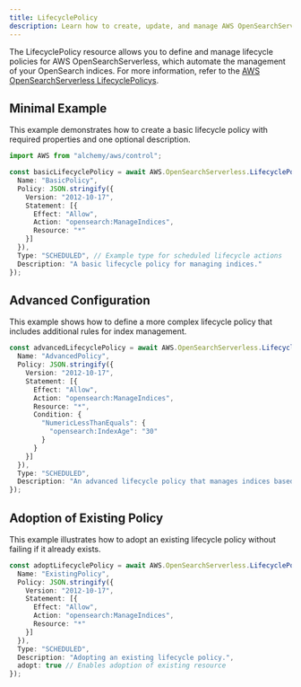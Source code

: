 ```yaml
---
title: LifecyclePolicy
description: Learn how to create, update, and manage AWS OpenSearchServerless LifecyclePolicys using Alchemy Cloud Control.
---
```


The LifecyclePolicy resource allows you to define and manage lifecycle policies for AWS OpenSearchServerless, which automate the management of your OpenSearch indices. For more information, refer to the [AWS OpenSearchServerless LifecyclePolicys](https://docs.aws.amazon.com/opensearchserverless/latest/userguide/).

## Minimal Example

This example demonstrates how to create a basic lifecycle policy with required properties and one optional description.

```ts
import AWS from "alchemy/aws/control";

const basicLifecyclePolicy = await AWS.OpenSearchServerless.LifecyclePolicy("basicLifecyclePolicy", {
  Name: "BasicPolicy",
  Policy: JSON.stringify({
    Version: "2012-10-17",
    Statement: [{
      Effect: "Allow",
      Action: "opensearch:ManageIndices",
      Resource: "*"
    }]
  }),
  Type: "SCHEDULED", // Example type for scheduled lifecycle actions
  Description: "A basic lifecycle policy for managing indices."
});
```

## Advanced Configuration

This example shows how to define a more complex lifecycle policy that includes additional rules for index management.

```ts
const advancedLifecyclePolicy = await AWS.OpenSearchServerless.LifecyclePolicy("advancedLifecyclePolicy", {
  Name: "AdvancedPolicy",
  Policy: JSON.stringify({
    Version: "2012-10-17",
    Statement: [{
      Effect: "Allow",
      Action: "opensearch:ManageIndices",
      Resource: "*",
      Condition: {
        "NumericLessThanEquals": {
          "opensearch:IndexAge": "30"
        }
      }
    }]
  }),
  Type: "SCHEDULED",
  Description: "An advanced lifecycle policy that manages indices based on age."
});
```

## Adoption of Existing Policy

This example illustrates how to adopt an existing lifecycle policy without failing if it already exists.

```ts
const adoptLifecyclePolicy = await AWS.OpenSearchServerless.LifecyclePolicy("adoptLifecyclePolicy", {
  Name: "ExistingPolicy",
  Policy: JSON.stringify({
    Version: "2012-10-17",
    Statement: [{
      Effect: "Allow",
      Action: "opensearch:ManageIndices",
      Resource: "*"
    }]
  }),
  Type: "SCHEDULED",
  Description: "Adopting an existing lifecycle policy.",
  adopt: true // Enables adoption of existing resource
});
```